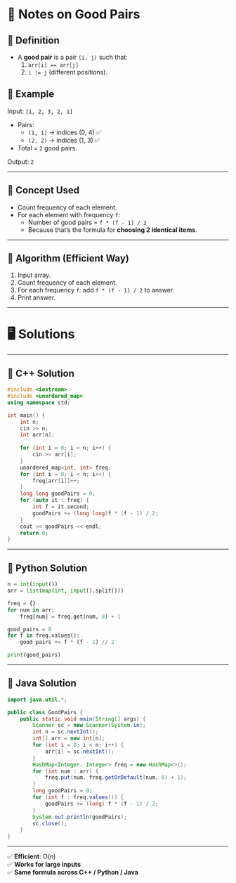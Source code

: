 # 📝 Notes on Good Pairs

## 🔹 Definition

- A **good pair** is a pair `(i, j)` such that:
    1. `arr[i] == arr[j]`
    2. `i != j` (different positions).

## 🔹 Example

Input: `[1, 2, 3, 2, 1]`
- Pairs:
    - `(1, 1)` → indices (0, 4) ✅
    - `(2, 2)` → indices (1, 3) ✅
- Total = `2` good pairs.

Output: `2`

---

## 🔹 Concept Used

- Count frequency of each element.
- For each element with frequency `f`:
    - Number of good pairs = `f * (f - 1) / 2`
    - Because that’s the formula for **choosing 2 identical items**.

---

## 🔹 Algorithm (Efficient Way)

1. Input array.
2. Count frequency of each element.
3. For each frequency `f`: add `f * (f - 1) / 2` to answer.
4. Print answer.

---

# 🖥️ Solutions

---

## 🔹 C++ Solution

```cpp
#include <iostream>
#include <unordered_map>
using namespace std;

int main() {
    int n;
    cin >> n;
    int arr[n];
    
    for (int i = 0; i < n; i++) {
        cin >> arr[i];
    }
    unordered_map<int, int> freq;
    for (int i = 0; i < n; i++) {
        freq[arr[i]]++;
    }
    long long goodPairs = 0;
    for (auto it : freq) {
        int f = it.second;
        goodPairs += (long long)f * (f - 1) / 2;
    }
    cout << goodPairs << endl;
    return 0;
}

```
---

## 🔹 Python Solution

```python
n = int(input())
arr = list(map(int, input().split()))

freq = {}
for num in arr:
    freq[num] = freq.get(num, 0) + 1

good_pairs = 0
for f in freq.values():
    good_pairs += f * (f - 1) // 2

print(good_pairs)

```

---

## 🔹 Java Solution

```java
import java.util.*;

public class GoodPairs {
    public static void main(String[] args) {
        Scanner sc = new Scanner(System.in);
        int n = sc.nextInt();
        int[] arr = new int[n];
        for (int i = 0; i < n; i++) {
            arr[i] = sc.nextInt();
        }
        HashMap<Integer, Integer> freq = new HashMap<>();
        for (int num : arr) {
            freq.put(num, freq.getOrDefault(num, 0) + 1);
        }
        long goodPairs = 0;
        for (int f : freq.values()) {
            goodPairs += (long) f * (f - 1) / 2;
        }
        System.out.println(goodPairs);
        sc.close();
    }
}

```

---

✅ **Efficient**: O(n)  
✅ **Works for large inputs**  
✅ **Same formula across C++ / Python / Java**